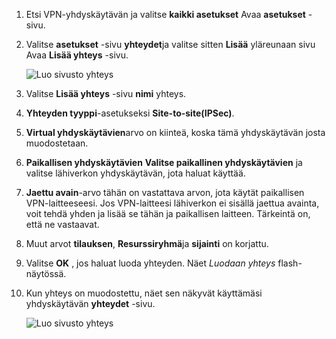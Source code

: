 1. Etsi VPN-yhdyskäytävän ja valitse **kaikki asetukset** Avaa **asetukset** -sivu.

2. Valitse **asetukset** -sivu **yhteydet**ja valitse sitten **Lisää** yläreunaan sivu Avaa **Lisää yhteys** -sivu.

    ![Luo sivusto yhteys](./media/vpn-gateway-add-site-to-site-connection-rm-portal-include/addconnection250.png)

3. Valitse **Lisää yhteys** -sivu **nimi** yhteys. 

4. **Yhteyden tyyppi**-asetukseksi **Site-to-site(IPSec)**.

5. **Virtual yhdyskäytävien**arvo on kiinteä, koska tämä yhdyskäytävän josta muodostetaan.

6. **Paikallisen yhdyskäytävien** **Valitse paikallinen yhdyskäytävien** ja valitse lähiverkon yhdyskäytävän, jota haluat käyttää. 

7. **Jaettu avain**-arvo tähän on vastattava arvon, jota käytät paikallisen VPN-laitteeseesi. Jos VPN-laitteesi lähiverkon ei sisällä jaettua avainta, voit tehdä yhden ja lisää se tähän ja paikallisen laitteen. Tärkeintä on, että ne vastaavat.

8. Muut arvot **tilauksen**, **Resurssiryhmä**ja **sijainti** on korjattu.

9. Valitse **OK** , jos haluat luoda yhteyden. Näet *Luodaan yhteys* flash-näytössä.

10. Kun yhteys on muodostettu, näet sen näkyvät käyttämäsi yhdyskäytävän **yhteydet** -sivu.

    ![Luo sivusto yhteys](./media/vpn-gateway-add-site-to-site-connection-rm-portal-include/connectionstatus450.png)

